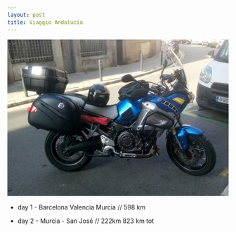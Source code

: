 ```yaml
---
layout: post
title: Viaggio Andalucía
---
```


![la bestia the mule, dory insomma](/images/the-mule-agosto-2016.png) 

* day 1 - Barcelona Valencia Murcia // 598 km

* day 2 - Murcia - San José // 222km 823 km tot


